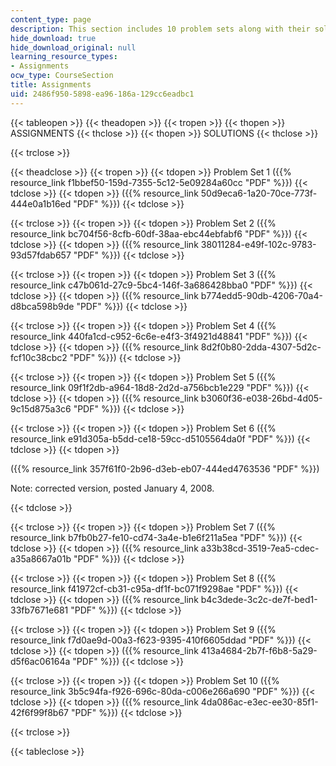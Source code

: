 ```yaml
---
content_type: page
description: This section includes 10 problem sets along with their solutions.
hide_download: true
hide_download_original: null
learning_resource_types:
- Assignments
ocw_type: CourseSection
title: Assignments
uid: 2486f950-5898-ea96-186a-129cc6eadbc1
---
```


{{< tableopen >}}
{{< theadopen >}}
{{< tropen >}}
{{< thopen >}}
ASSIGNMENTS
{{< thclose >}}
{{< thopen >}}
SOLUTIONS
{{< thclose >}}

{{< trclose >}}

{{< theadclose >}}
{{< tropen >}}
{{< tdopen >}}
Problem Set 1 ({{% resource_link f1bbef50-159d-7355-5c12-5e09284a60cc "PDF" %}})
{{< tdclose >}}
{{< tdopen >}}
({{% resource_link 50d9eca6-1a20-70ce-773f-444e0a1b16ed "PDF" %}})
{{< tdclose >}}

{{< trclose >}}
{{< tropen >}}
{{< tdopen >}}
Problem Set 2 ({{% resource_link bc704f56-8cfb-60df-38aa-ebc44ebfabf6 "PDF" %}})
{{< tdclose >}}
{{< tdopen >}}
({{% resource_link 38011284-e49f-102c-9783-93d57fdab657 "PDF" %}})
{{< tdclose >}}

{{< trclose >}}
{{< tropen >}}
{{< tdopen >}}
Problem Set 3 ({{% resource_link c47b061d-27c9-5bc4-146f-3a686428bba0 "PDF" %}})
{{< tdclose >}}
{{< tdopen >}}
({{% resource_link b774edd5-90db-4206-70a4-d8bca598b9de "PDF" %}})
{{< tdclose >}}

{{< trclose >}}
{{< tropen >}}
{{< tdopen >}}
Problem Set 4 ({{% resource_link 440fa1cd-c952-6c6e-e4f3-3f4921d48841 "PDF" %}})
{{< tdclose >}}
{{< tdopen >}}
({{% resource_link 8d2f0b80-2dda-4307-5d2c-fcf10c38cbc2 "PDF" %}})
{{< tdclose >}}

{{< trclose >}}
{{< tropen >}}
{{< tdopen >}}
Problem Set 5 ({{% resource_link 09f1f2db-a964-18d8-2d2d-a756bcb1e229 "PDF" %}})
{{< tdclose >}}
{{< tdopen >}}
({{% resource_link b3060f36-e038-26bd-4d05-9c15d875a3c6 "PDF" %}})
{{< tdclose >}}

{{< trclose >}}
{{< tropen >}}
{{< tdopen >}}
Problem Set 6 ({{% resource_link e91d305a-b5dd-ce18-59cc-d5105564da0f "PDF" %}})
{{< tdclose >}}
{{< tdopen >}}


({{% resource_link 357f61f0-2b96-d3eb-eb07-444ed4763536 "PDF" %}})

Note: corrected version, posted January 4, 2008.


{{< tdclose >}}

{{< trclose >}}
{{< tropen >}}
{{< tdopen >}}
Problem Set 7 ({{% resource_link b7fb0b27-fe10-cd74-3a4e-b1e6f211a5ea "PDF" %}})
{{< tdclose >}}
{{< tdopen >}}
({{% resource_link a33b38cd-3519-7ea5-cdec-a35a8667a01b "PDF" %}})
{{< tdclose >}}

{{< trclose >}}
{{< tropen >}}
{{< tdopen >}}
Problem Set 8 ({{% resource_link f41972cf-cb31-c95a-df1f-bc071f9298ae "PDF" %}})
{{< tdclose >}}
{{< tdopen >}}
({{% resource_link b4c3dede-3c2c-de7f-bed1-33fb7671e681 "PDF" %}})
{{< tdclose >}}

{{< trclose >}}
{{< tropen >}}
{{< tdopen >}}
Problem Set 9 ({{% resource_link f7d0ae9d-00a3-f623-9395-410f6605ddad "PDF" %}})
{{< tdclose >}}
{{< tdopen >}}
({{% resource_link 413a4684-2b7f-f6b8-5a29-d5f6ac06164a "PDF" %}})
{{< tdclose >}}

{{< trclose >}}
{{< tropen >}}
{{< tdopen >}}
Problem Set 10 ({{% resource_link 3b5c94fa-f926-696c-80da-c006e266a690 "PDF" %}})
{{< tdclose >}}
{{< tdopen >}}
({{% resource_link 4da086ac-e3ec-ee30-85f1-42f6f99f8b67 "PDF" %}})
{{< tdclose >}}

{{< trclose >}}

{{< tableclose >}}